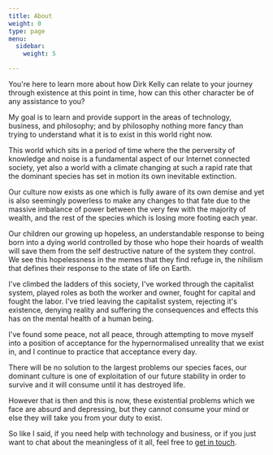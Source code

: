 ```yaml
---
title: About
weight: 0
type: page
menu:
  sidebar:
    weight: 5

---
```

You're here to learn more about how Dirk Kelly can relate to your journey through existence at this point in time, how can this other character be of any assistance to you?

My goal is to learn and provide support in the areas of technology, business, and philosophy; and by philosophy nothing more fancy than trying to understand what it is to exist in this world right now. 

This world which sits in a period of time where the the perversity of knowledge and noise is a fundamental aspect of our Internet connected society, yet also a world with a climate changing at such a rapid rate that the dominant species has set in motion its own inevitable extinction.

Our culture now exists as one which is fully aware of its own demise and yet is also seemingly powerless to make any changes to that fate due to the massive imbalance of power between the very few with the majority of wealth, and the rest of the species which is losing more footing each year.

Our children our growing up hopeless, an understandable response to being born into a dying world controlled by those who hope their hoards of wealth will save them from the self destructive nature of the system they control. We see this hopelessness in the memes that they find refuge in, the nihilism that defines their response to the state of life on Earth.

I've climbed the ladders of this society, I've worked through the capitalist system, played roles as both the worker and owner, fought for capital and fought the labor. I've tried leaving the capitalist system, rejecting it's existence, denying reality and suffering the consequences and effects this has on the mental health of a human being.

I've found some peace, not all peace, through attempting to move myself into a position of acceptance for the hypernormalised unreality that we exist in, and I continue to practice that acceptance every day.

There will be no solution to the largest problems our species faces, our dominant culture is one of exploitation of our future stability in order to survive and it will consume until it has destroyed life.

However that is then and this is now, these existential problems which we face are absurd and depressing, but they cannot consume your mind or else they will take you from your duty to exist.

So like I said, if you need help with technology and business, or if you just want to chat about the meaningless of it all, feel free to [get in touch](/contact/ "Contact Me").